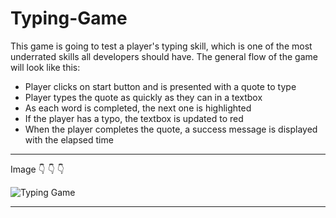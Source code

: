 # Typing-Game

 This game is going to test a player's typing skill, which is one of the most underrated skills all developers should have.
 The general flow of the game will look like this:
+ Player clicks on start button and is presented with a quote to type
+ Player types the quote as quickly as they can in a textbox
+ As each word is completed, the next one is highlighted
+ If the player has a typo, the textbox is updated to red
+ When the player completes the quote, a success message is displayed with the elapsed time

--------------------------------------------------------------------------------------------------------------------------------------------------------------------------


Image :point_down: :point_down: :point_down:

![Typing Game](https://user-images.githubusercontent.com/88034429/195568288-1ffb68e5-446e-4d15-b125-7c8745887445.png)

--------------------------------------------------------------------------------------------------------------------------------------------------------------------------



